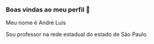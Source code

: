 ### Boas vindas ao meu perfil 💙

Meu nome é André Luís 

Sou professor na rede estadual do estado de São Paulo. 



